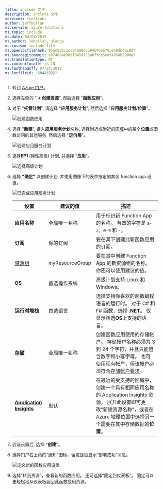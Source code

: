 ```yaml
---
title: include 文件
description: include 文件
services: functions
author: jeffhollan
ms.service: azure-functions
ms.topic: include
ms.date: 04/01/2019
ms.author: jehollan, glenga
ms.custom: include file
ms.openlocfilehash: 9bac92bc1cc94b88dc694b468b795049db4ac9df
ms.sourcegitcommit: a874064e903f845d755abffdb5eac4868b390de7
ms.translationtype: MT
ms.contentlocale: zh-CN
ms.lasthandoff: 07/24/2019
ms.locfileid: "68443982"
---
```

1. 转到 [Azure 门户](https://portal.azure.com)。

1. 选择左侧的 " **+ 创建资源**", 然后选择 "**函数应用**"。

1. 对于 "**托管计划**", 请选择 "**应用服务计划**", 然后选择 "**应用服务计划/位置**"。

    ![创建函数应用](./media/functions-premium-create/create-function-app-resource.png)

1. 选择 "**新建**", 键入**应用服务计划**名称, 选择附近或附近的[区域](https://azure.microsoft.com/regions/)中的某个**位置**或函数访问的其他服务, 然后选择 "**定价层**"。

    ![创建应用服务计划](./media/functions-premium-create/new-app-service-plan.png)

1. 选择**EP1** (弹性高级) 计划, 并选择 "**应用**"。

    ![选择高级计划](./media/functions-premium-create/hosting-plan.png) 

1. 选择 **"确定"** 以创建计划, 并使用图像下的表中指定的其余 function app 设置。 

    ![已完成应用服务计划](./media/functions-premium-create/create-function-app.png)  

    | 设置      | 建议的值  | 描述                                        |
    | ------------ |  ------- | -------------------------------------------------- |
    | **应用名称** | 全局唯一名称 | 用于标识新 Function App 的名称。 有效的字符是 `a-z`、`0-9` 和 `-`。  | 
    | **订阅** | 你的订阅 | 要在其下创建此新函数应用的订阅。 |
    | [资源组](../articles/azure-resource-manager/resource-group-overview.md) |  myResourceGroup | 要在其中创建 Function App 的新资源组的名称。 你还可以使用建议的值。 |
    | **OS** | 首选操作系统 | 高级计划支持 Linux 和 Windows。 |
    | **运行时堆栈** | 首选语言 | 选择支持你喜欢的函数编程语言的运行时。 对于 C# 和 F# 函数，选择 **.NET**。 仅显示所选**OS**上支持的语言。 |
    | **[存储](../articles/storage/common/storage-quickstart-create-account.md)** |  全局唯一名称 |  创建函数应用使用的存储帐户。 存储帐户名称必须为 3 到 24 个字符，并且只能包含数字和小写字母。 也可使用现有帐户，但该帐户必须符合[存储帐户要求](../articles/azure-functions/functions-scale.md#storage-account-requirements)。 |
    | **[Application Insights](../articles/azure-functions/functions-monitoring.md)** | 默认 | 在最近的受支持的区域中，创建一个具有相同应用名称的 Application Insights 资源。 展开此设置即可更改“新建资源名称”，或者在 [Azure 地理位置](https://azure.microsoft.com/global-infrastructure/geographies/)中选择另一个需要在其中存储数据的**位置**。 |

1. 验证设置后, 选择 "**创建**"。

1. 选择门户右上角的“通知”图标，留意是否显示“部署成功”消息。

    ![定义新的函数应用设置](./media/functions-premium-create/function-app-create-notification.png)

1. 选择“转到资源”，查看新的函数应用。 还可选择“固定到仪表板”。 固定可以更轻松地从仪表板返回此函数应用资源。